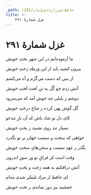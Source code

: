 ```yaml
---
_path: /حافظ-شیرازی/غزلیات/291
title: >-
    غزل شمارهٔ ۲۹۱
---
```

# غزل شمارهٔ ۲۹۱

<div class="b" id="bn1"><div class="m1"><p>ما آزموده‌ایم در این شهر بختِ خویش</p></div>
<div class="m2"><p>بیرون کشید باید از این وَرطه رَختِ خویش</p></div></div>
<div class="b" id="bn2"><div class="m1"><p>از بس که دست می‌گَزَم و آه می‌کشم</p></div>
<div class="m2"><p>آتش زدم چو گُل به تنِ لَخت لَختِ خویش</p></div></div>
<div class="b" id="bn3"><div class="m1"><p>دوشم ز بلبلی چه خوش آمد که می‌سرود</p></div>
<div class="m2"><p>گل گوش پهن کرده ز شاخِ درختِ خویش</p></div></div>
<div class="b" id="bn4"><div class="m1"><p>کای دل تو شاد باش که آن یارِ تندخو</p></div>
<div class="m2"><p>بسیار تند روی نشیند ز بختِ خویش</p></div></div>
<div class="b" id="bn5"><div class="m1"><p>خواهی که سخت و سست جهان بر تو بگذرد</p></div>
<div class="m2"><p>بگذر ز عهدِ سست و سخن‌هایِ سختِ خویش</p></div></div>
<div class="b" id="bn6"><div class="m1"><p>وقت است کز فراقِ تو وز سوزِ اندرون</p></div>
<div class="m2"><p>آتش درافکنم به همه رَخت و پَختِ خویش</p></div></div>
<div class="b" id="bn7"><div class="m1"><p>ای حافظ ار مراد مُیَسَّر شدی مدام</p></div>
<div class="m2"><p>جمشید نیز دور نماندی ز تخت خویش</p></div></div>
